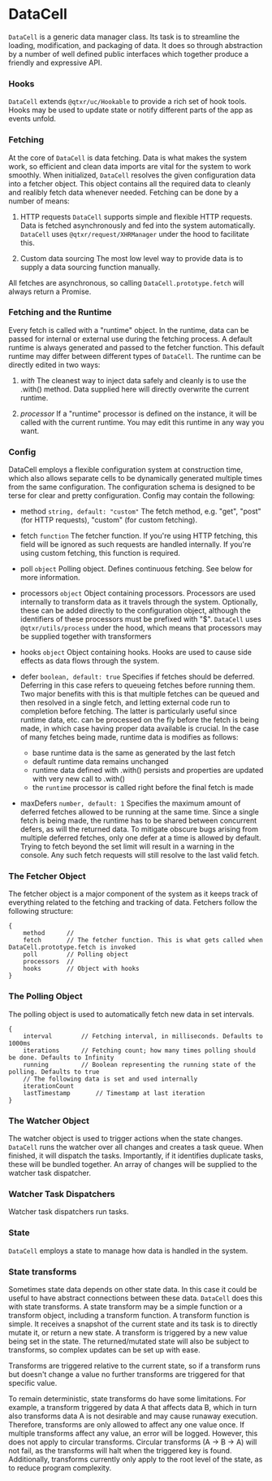 # DataCell

`DataCell` is a generic data manager class. Its task is to streamline the loading, modification, and packaging of data. It does so through abstraction by a number of well defined public interfaces which together produce a friendly and expressive API.

### Hooks

`DataCell` extends `@qtxr/uc/Hookable` to provide a rich set of hook tools. Hooks may be used to update state or notify different parts of the app as events unfold.

### Fetching

At the core of `DataCell` is data fetching. Data is what makes the system work, so efficient and clean data imports are vital for the system to work smoothly. When initialized, `DataCell` resolves the given configuration data into a fetcher object. This object contains all the required data to cleanly and realibly fetch data whenever needed. Fetching can be done by a number of means:

1. HTTP requests
  `DataCell` supports simple and flexible HTTP requests. Data is fetched asynchronously and fed into the system automatically. `DataCell` uses `@qtxr/request/XHRManager` under the hood to facilitate this.

2. Custom data sourcing
  The most low level way to provide data is to supply a data sourcing function manually.

All fetches are asynchronous, so calling `DataCell.prototype.fetch` will always return a Promise.

### Fetching and the Runtime

Every fetch is called with a "runtime" object. In the runtime, data can be passed for internal or external use during the fetching process. A default runtime is always generated and passed to the fetcher function. This default runtime may differ between different types of `DataCell`. The runtime can be directly edited in two ways:

1. *with*
   The cleanest way to inject data safely and cleanly is to use the .with() method. Data supplied here will directly overwrite the current runtime.

2. *processor*
   If a "runtime" processor is defined on the instance, it will be called with the current runtime. You may edit this runtime in any way you want.

### Config

DataCell employs a flexible configuration system at construction time, which also allows separate cells to be dynamically generated multiple times from the same configuration. The configuration schema is designed to be terse for clear and pretty configuration. Config may contain the following:

* method `string, default: "custom"`
  The fetch method, e.g. "get", "post" (for HTTP requests), "custom" (for custom fetching).

* fetch `function`
  The fetcher function. If you're using HTTP fetching, this field will be ignored as such requests are handled internally. If you're using custom fetching, this function is required.

* poll `object`
  Polling object. Defines continuous fetching. See below for more information.

* processors `object`
  Object containing processors. Processors are used internally to transform data as it travels through the system. Optionally, these can be added directly to the configuration object, although the identifiers of these processors must be prefixed with "$". `DataCell` uses `@qtxr/utils/process` under the hood, which means that processors may be supplied together with transformers

* hooks `object`
  Object containing hooks. Hooks are used to cause side effects as data flows through the system.

* defer `boolean, default: true`
  Specifies if fetches should be deferred. Deferring in this case refers to queueing fetches before running them. Two major benefits with this is that multiple fetches can be queued and then resolved in a single fetch, and letting external code run to completion before fetching. The latter is particularly useful since runtime data, etc. can be processed on the fly before the fetch is being made, in which case having proper data available is crucial. In the case of many fetches being made, runtime data is modifies as follows:

  *	base runtime data is the same as generated by the last fetch
  * default runtime data remains unchanged
  * runtime data defined with .with() persists and properties are updated with very new call to .with()
  * the `runtime` processor is called right before the final fetch is made

* maxDefers `number, default: 1`
  Specifies the maximum amount of deferred fetches allowed to be running at the same time. Since a single fetch is being made, the runtime has to be shared between concurrent defers, as will the returned data. To mitigate obscure bugs arising from multiple deferred fetches, only one defer at a time is allowed by default. Trying to fetch beyond the set limit will result in a warning in the console. Any such fetch requests will still resolve to the last valid fetch.

### The Fetcher Object

The fetcher object is a major component of the system as it keeps track of everything related to the fetching and tracking of data. Fetchers follow the following structure:

	{
		method		//
		fetch		// The fetcher function. This is what gets called when DataCell.prototype.fetch is invoked
		poll		// Polling object
		processors	//
		hooks		// Object with hooks
	}

### The Polling Object

The polling object is used to automatically fetch new data in set intervals.

	{
		interval		// Fetching interval, in milliseconds. Defaults to 1000ms
		iterations		// Fetching count; how many times polling should be done. Defaults to Infinity
		running			// Boolean representing the running state of the polling. Defaults to true
		// The following data is set and used internally
		iterationCount
		lastTimestamp		// Timestamp at last iteration
	}

### The Watcher Object

The watcher object is used to trigger actions when the state changes. `DataCell` runs the watcher over all changes and creates a task queue. When finished, it will dispatch the tasks. Importantly, if it identifies duplicate tasks, these will be bundled together. An array of changes will be supplied to the watcher task dispatcher.

### Watcher Task Dispatchers

Watcher task dispatchers run tasks.

### State

`DataCell` employs a state to manage how data is handled in the system.

### State transforms

Sometimes state data depends on other state data. In this case it could be useful to have abstract connections between these data. `DataCell` does this with state transforms. A state transform may be a simple function or a transform object, including a transform function. A transform function is simple. It receives a snapshot of the current state and its task is to directly mutate it, or return a new state. A transform is triggered by a new value being set in the state. The returned/mutated state will also be subject to transforms, so complex updates can be set up with ease.

Transforms are triggered relative to the current state, so if a transform runs but doesn't change a value no further transforms are triggered for that specific value.

To remain deterministic, state transforms do have some limitations. For example, a transform triggered by data A that affects data B, which in turn also transforms data A is not desirable and may cause runaway execution. Therefore, transforms are only allowed to affect any one value once. If multiple transforms affect any value, an error will be logged. However, this does not apply to circular transforms. Circular transforms (A -> B -> A) will not fail, as the transforms will halt when the triggered key is found. Additionally, transforms currently only apply to the root level of the state, as to reduce program complexity.
